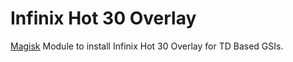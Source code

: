 # Infinix Hot 30 Overlay

[Magisk](https://github.com/topjohnwu/Magisk) Module to install Infinix Hot 30 Overlay for TD Based GSIs.

